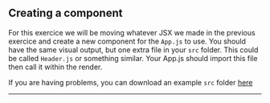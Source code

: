## Creating a component

For this exercice we will be moving whatever JSX we made in the previous exercice and create a new component for the `App.js` to use. You should have the same visual output, but one extra file in your `src` folder. This could be called `Header.js` or something similar. Your App.js should import this file then call it within the render.

If you are having problems, you can download an example `src` folder [here](/react-course/img/downloads/exercices/exercice-2/src.zip)


---
